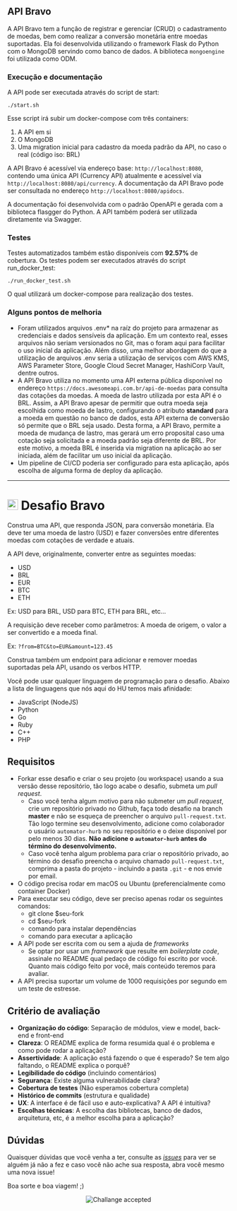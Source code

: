 ## API Bravo

A API Bravo tem a função de registrar e gerenciar (CRUD) o cadastramento de moedas, bem como realizar a conversão monetária entre moedas suportadas. Ela foi desenvolvida utilizando o framework Flask do Python com o MongoDB servindo como banco de dados. A biblioteca `mongoengine` foi utilizada como ODM.

### Execução e documentação

A API pode ser executada através do script de start:

`./start.sh`

Esse script irá subir um docker-compose com três containers:

1. A API em si
2. O MongoDB
3. Uma migration inicial para cadastro da moeda padrão da API, no caso o real (código iso: BRL)

A API Bravo é acessível via endereço base: `http://localhost:8080`, contendo uma única API (Currency API) atualmente e acessível via `http://localhost:8080/api/currency`. A documentação da API Bravo pode ser consultada no endereço `http://localhost:8080/apidocs`.

A documentação foi desenvolvida com o padrão OpenAPI e gerada com a biblioteca flasgger do Python. A API também poderá ser utilizada diretamente via Swagger.

### Testes

Testes automatizados também estão disponíveis com **92.57%** de cobertura. Os testes podem ser executados através do script run_docker_test:

`./run_docker_test.sh`

O qual utilizará um docker-compose para realização dos testes.

### Alguns pontos de melhoria

- Foram utilizados arquivos .env* na raíz do projeto para armazenar as credenciais e dados sensíveis da aplicação. Em um contexto real, esses arquivos não seriam versionados no Git, mas o foram aqui para facilitar o uso inicial da aplicação. Além disso, uma melhor abordagem do que a utilização de arquivos .env seria a utilização de serviços com AWS KMS, AWS Parameter Store, Google Cloud Secret Manager, HashiCorp Vault, dentre outros.
- A API Bravo utiliza no momento uma API externa pública disponível no endereço `https://docs.awesomeapi.com.br/api-de-moedas` para consulta das cotações da moedas. A moeda de lastro utilizada por esta API é o BRL. Assim, a API Bravo apesar de permitir que outra moeda seja escolhida como moeda de lastro, configurando o atributo **standard** para a moeda em questão no banco de dados, esta API externa de conversão só permite que o BRL seja usado. Desta forma, a API Bravo, permite a moeda de mudança de lastro, mas gerará um erro proposital caso uma cotação seja solicitada e a moeda padrão seja diferente de BRL. Por este motivo, a moeda BRL é inserida via migration na aplicação ao ser iniciada, além de facilitar um uso inicial da aplicação.
- Um pipeline de CI/CD poderia ser configurado para esta aplicação, após escolha de alguma forma de deploy da aplicação.


--------------------

# <img src="https://avatars1.githubusercontent.com/u/7063040?v=4&s=200.jpg" alt="HU" width="24" /> Desafio Bravo

Construa uma API, que responda JSON, para conversão monetária. Ela deve ter uma moeda de lastro (USD) e fazer conversões entre diferentes moedas com cotações de verdade e atuais.

A API deve, originalmente, converter entre as seguintes moedas:

-   USD
-   BRL
-   EUR
-   BTC
-   ETH

Ex: USD para BRL, USD para BTC, ETH para BRL, etc...

A requisição deve receber como parâmetros: A moeda de origem, o valor a ser convertido e a moeda final.

Ex: `?from=BTC&to=EUR&amount=123.45`

Construa também um endpoint para adicionar e remover moedas suportadas pela API, usando os verbos HTTP.

Você pode usar qualquer linguagem de programação para o desafio. Abaixo a lista de linguagens que nós aqui do HU temos mais afinidade:

-   JavaScript (NodeJS)
-   Python
-   Go
-   Ruby
-   C++
-   PHP

## Requisitos

-   Forkar esse desafio e criar o seu projeto (ou workspace) usando a sua versão desse repositório, tão logo acabe o desafio, submeta um _pull request_.
    -   Caso você tenha algum motivo para não submeter um _pull request_, crie um repositório privado no Github, faça todo desafio na branch **master** e não se esqueça de preencher o arquivo `pull-request.txt`. Tão logo termine seu desenvolvimento, adicione como colaborador o usuário `automator-hurb` no seu repositório e o deixe disponível por pelo menos 30 dias. **Não adicione o `automator-hurb` antes do término do desenvolvimento.**
    -   Caso você tenha algum problema para criar o repositório privado, ao término do desafio preencha o arquivo chamado `pull-request.txt`, comprima a pasta do projeto - incluindo a pasta `.git` - e nos envie por email.
-   O código precisa rodar em macOS ou Ubuntu (preferencialmente como container Docker)
-   Para executar seu código, deve ser preciso apenas rodar os seguintes comandos:
    -   git clone \$seu-fork
    -   cd \$seu-fork
    -   comando para instalar dependências
    -   comando para executar a aplicação
-   A API pode ser escrita com ou sem a ajuda de _frameworks_
    -   Se optar por usar um _framework_ que resulte em _boilerplate code_, assinale no README qual pedaço de código foi escrito por você. Quanto mais código feito por você, mais conteúdo teremos para avaliar.
-   A API precisa suportar um volume de 1000 requisições por segundo em um teste de estresse.

## Critério de avaliação

-   **Organização do código**: Separação de módulos, view e model, back-end e front-end
-   **Clareza**: O README explica de forma resumida qual é o problema e como pode rodar a aplicação?
-   **Assertividade**: A aplicação está fazendo o que é esperado? Se tem algo faltando, o README explica o porquê?
-   **Legibilidade do código** (incluindo comentários)
-   **Segurança**: Existe alguma vulnerabilidade clara?
-   **Cobertura de testes** (Não esperamos cobertura completa)
-   **Histórico de commits** (estrutura e qualidade)
-   **UX**: A interface é de fácil uso e auto-explicativa? A API é intuitiva?
-   **Escolhas técnicas**: A escolha das bibliotecas, banco de dados, arquitetura, etc, é a melhor escolha para a aplicação?

## Dúvidas

Quaisquer dúvidas que você venha a ter, consulte as [_issues_](https://github.com/HurbCom/challenge-bravo/issues) para ver se alguém já não a fez e caso você não ache sua resposta, abra você mesmo uma nova issue!

Boa sorte e boa viagem! ;)

<p align="center">
  <img src="ca.jpg" alt="Challange accepted" />
</p>
